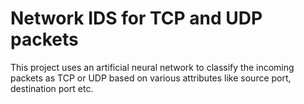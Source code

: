 # Network IDS for TCP and UDP packets
 This project uses an artificial neural network to classify the incoming packets as TCP or UDP based on various attributes like source port, destination port etc.
